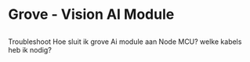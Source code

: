# Grove - Vision AI Module
## 





Troubleshoot
Hoe sluit ik grove Ai module aan Node MCU?
welke kabels heb ik nodig?




